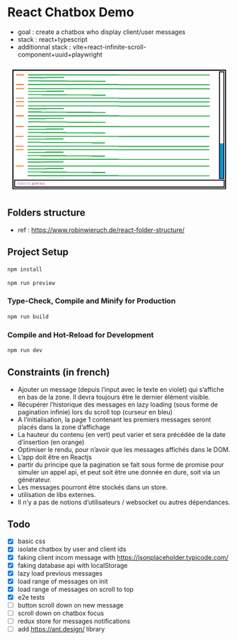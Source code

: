 # React Chatbox Demo

- goal : create a chatbox who display client/user messages
- stack : react+typescript
- additionnal stack : vite+react-infinite-scroll-component+uuid+playwright

![Screenshot](./public/screenshot.png)

## Folders structure

- ref : https://www.robinwieruch.de/react-folder-structure/

## Project Setup

```sh
npm install
```

```sh
npm run preview
```

### Type-Check, Compile and Minify for Production

```sh
npm run build
```

### Compile and Hot-Reload for Development

```sh
npm run dev
```

## Constraints (in french)

- Ajouter un message (depuis l’input avec le texte en violet) qui s’affiche en bas de la zone. Il devra toujours être le dernier élément visible.
- Récupérer l’historique des messages en lazy loading (sous forme de pagination infinie) lors du scroll top (curseur en bleu)
- A l’initialisation, la page 1 contenant les premiers messages seront placés dans la zone d’affichage
- La hauteur du contenu (en vert) peut varier et sera précédée de la date d’insertion (en orange)
- Optimiser le rendu, pour n’avoir que les messages affichés dans le DOM.
- L’app doit être en Reactjs
- partir du principe que la pagination se fait sous forme de promise pour simuler un appel api, et peut soit être une donnée en dure, soit via un générateur.
- Les messages pourront être stockés dans un store.
- utilisation de libs externes.
- Il n’y a pas de notions d’utilisateurs / websocket ou autres dépendances.

## Todo

- [x] basic css
- [x] isolate chatbox by user and client ids
- [x] faking client incom message with https://jsonplaceholder.typicode.com/
- [x] faking database api with localStorage
- [x] lazy load previous messages
- [x] load range of messages on init
- [x] load range of messages on scroll to top
- [x] e2e tests
- [ ] button scroll down on new message
- [ ] scroll down on chatbox focus
- [ ] redux store for messages notifications
- [ ] add https://ant.design/ library
